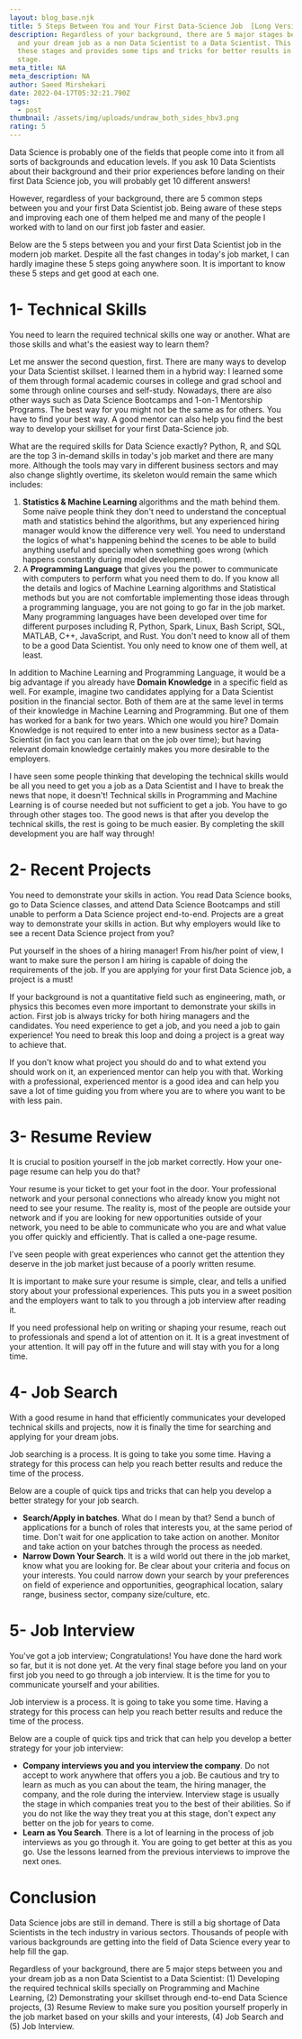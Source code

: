```yaml
---
layout: blog_base.njk
title: 5 Steps Between You and Your First Data-Science Job  [Long Version]
description: Regardless of your background, there are 5 major stages between you
  and your dream job as a non Data Scientist to a Data Scientist. This note list
  these stages and provides some tips and tricks for better results in each
  stage.
meta_title: NA
meta_description: NA
author: Saeed Mirshekari
date: 2022-04-17T05:32:21.790Z
tags:
  - post
thumbnail: /assets/img/uploads/undraw_both_sides_hbv3.png
rating: 5
---
```

Data Science is probably one of the fields that people come into it from all sorts of backgrounds and education levels. If you ask 10 Data Scientists about their background and their prior experiences before landing on their first Data Science job, you will probably get 10 different answers!

However, regardless of your background, there are 5 common steps between you and your first Data Scientist job. Being aware of these steps and improving each one of them helped me and many of the people I worked with to land on our first job faster and easier.

Below are the 5 steps between you and your first Data Scientist job in the modern job market. Despite all the fast changes in today's job market, I can hardly imagine these 5 steps going anywhere soon. It is important to know these 5 steps and get good at each one.

# 1- Technical Skills

You need to learn the required technical skills one way or another. What are those skills and what's the easiest way to learn them?

Let me answer the second question, first. There are many ways to develop your Data Scientist skillset. I learned them in a hybrid way: I learned some of them through formal academic courses in college and grad school and some through online courses and self-study. Nowadays, there are also other ways such as Data Science Bootcamps and 1-on-1 Mentorship Programs. The best way for you might not be the same as for others. You have to find your best way. A good mentor can also help you find the best way to develop your skillset for your first Data-Science job.

What are the required skills for Data Science exactly? Python, R, and SQL are the top 3 in-demand skills in today's job market and there are many more. Although the tools may vary in different business sectors and may also change slightly overtime, its skeleton would remain the same which includes: 

1. **Statistics & Machine Learning** algorithms and the math behind them. Some naïve people think they don't need to understand the conceptual math and statistics behind the algorithms, but any experienced hiring manager would know the difference very well. You need to understand the logics of what's happening behind the scenes to be able to build anything useful and specially when something goes wrong (which happens constantly during model development).
2. A **Programming Language** that gives you the power to communicate with computers to perform what you need them to do. If you know all the details and logics of Machine Learning algorithms and Statistical methods but you are not comfortable implementing those ideas through a programming language, you are not going to go far in the job market. Many programming languages have been developed over time for different purposes including R, Python, Spark, Linux, Bash Script, SQL, MATLAB, C++, JavaScript, and Rust. You don't need to know all of them to be a good Data Scientist. You only need to know one of them well, at least.

In addition to Machine Learning and Programming Language, it would be a big advantage if you already have **Domain Knowledge** in a specific field as well. For example, imagine two candidates applying for a Data Scientist position in the financial sector. Both of them are at the same level in terms of their knowledge in Machine Learning and Programming. But one of them has worked for a bank for two years. Which one would you hire? Domain Knowledge is not required to enter into a new business sector as a Data-Scientist (in fact you can learn that on the job over time); but having relevant domain knowledge certainly makes you more desirable to the employers.

I have seen some people thinking that developing the technical skills would be all you need to get you a job as a Data Scientist and I have to break the news that nope, it doesn't! Technical skills in Programming and Machine Learning is of course needed but not sufficient to get a job. You have to go through other stages too. The good news is that after you develop the technical skills, the rest is going to be much easier. By completing the skill development you are half way through!

# 2- Recent Projects

You need to demonstrate your skills in action. You read Data Science books, go to Data Science classes, and attend Data Science Bootcamps and still unable to perform a Data Science project end-to-end. Projects are a great way to demonstrate your skills in action. But why employers would like to see a recent Data Science project from you?

Put yourself in the shoes of a hiring manager! From his/her point of view, I want to make sure the person I am hiring is capable of doing the requirements of the job. If you are applying for your first Data Science job, a project is a must!

If your background is not a quantitative field such as engineering, math, or physics this becomes even more important to demonstrate your skills in action. First job is always tricky for both hiring managers and the candidates. You need experience to get a job, and you need a job to gain experience! You need to break this loop and doing a project is a great way to achieve that.

If you don't know what project you should do and to what extend you should work on it, an experienced mentor can help you with that. Working with a professional, experienced mentor is a good idea and can help you save a lot of time guiding you from where you are to where you want to be with less pain.

# 3- Resume Review

It is crucial to position yourself in the job market correctly. How your one-page resume can help you do that?

Your resume is your ticket to get your foot in the door. Your professional network and your personal connections who already know you might not need to see your resume. The reality is, most of the people are outside your network and if you are looking for new opportunities outside of your network, you need to be able to communicate who you are and what value you offer quickly and efficiently. That is called a one-page resume.

I've seen people with great experiences who cannot get the attention they deserve in the job market just because of a poorly written resume. 

It is important to make sure your resume is simple, clear, and tells a unified story about your professional experiences. This puts you in a sweet position and the employers want to talk to you through a job interview after reading it.

If you need professional help on writing or shaping your resume, reach out to professionals and spend a lot of attention on it. It is a great investment of your attention. It will pay off in the future and will stay with you for a long time.

# 4- Job Search

With a good resume in hand that efficiently communicates your developed technical skills and projects, now it is finally the time for searching and applying for your dream jobs.

Job searching is a process. It is going to take you some time. Having a strategy for this process can help you reach better results and reduce the time of the process. 

Below are a couple of quick tips and tricks that can help you develop a better strategy for your job search.

* **Search/Apply in batches**. What do I mean by that? Send a bunch of applications for a bunch of roles that interests you, at the same period of time. Don't wait for one application to take action on another. Monitor and take action on your batches through the process as needed.
* **Narrow Down Your Search**. It is a wild world out there in the job market, know what you are looking for. Be clear about your criteria and focus on your interests. You could narrow down your search by your preferences on field of experience and opportunities, geographical location, salary range, business sector, company size/culture, etc.

# 5- Job Interview

You've got a job interview; Congratulations! You have done the hard work so far, but it is not done yet. At the very final stage before you land on your first job you need to go through a job interview. It is the time for you to communicate yourself and your abilities.

Job interview is a process. It is going to take you some time. Having a strategy for this process can help you reach better results and reduce the time of the process.

Below are a couple of quick tips and trick that can help you develop a better strategy for your job interview:

* **Company interviews you and you interview the company**. Do not accept to work anywhere that offers you a job. Be cautious and try to learn as much as you can about the team, the hiring manager, the company, and the role during the interview. Interview stage is usually the stage in which companies treat you to the best of their abilities. So if you do not like the way they treat you at this stage, don't expect any better on the job for years to come.
* **Learn as You Search**. There is a lot of learning in the process of job interviews as you go through it. You are going to get better at this as you go. Use the lessons learned from the previous interviews to improve the next ones.

# Conclusion

Data Science jobs are still in demand. There is still a big shortage of Data Scientists in the tech industry in various sectors. Thousands of people with various backgrounds are getting into the field of Data Science every year to help fill the gap.

Regardless of your background, there are 5 major steps between you and your dream job as a non Data Scientist to a Data Scientist: (1) Developing the required technical skills specially on Programming and Machine Learning, (2) Demonstrating your skillset through end-to-end Data Science projects, (3) Resume Review to make sure you position yourself properly in the job market based on your skills and your interests, (4) Job Search and (5) Job Interview.